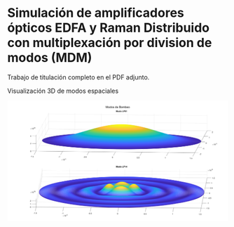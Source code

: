 # Simulación de amplificadores ópticos EDFA y Raman Distribuido con multiplexación por division de modos (MDM)

Trabajo de titulación completo en el PDF adjunto.

Visualización 3D de modos espaciales

![Modos LP](MMF.png)
